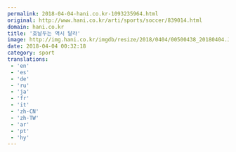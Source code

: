 ```yaml
---
permalink: 2018-04-04-hani.co.kr-1093235964.html
original: http://www.hani.co.kr/arti/sports/soccer/839014.html
domain: hani.co.kr
title: '호날두는 역시 달라'
image: http://img.hani.co.kr/imgdb/resize/2018/0404/00500438_20180404.JPG
date: 2018-04-04 00:32:18
category: sport
translations: 
 - 'en'
 - 'es'
 - 'de'
 - 'ru'
 - 'ja'
 - 'fr'
 - 'it'
 - 'zh-CN'
 - 'zh-TW'
 - 'ar'
 - 'pt'
 - 'hy'
---
```


